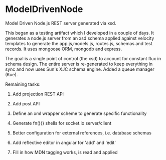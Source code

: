 ModelDrivenNode
===============


Model Driven Node.js REST server generated via xsd.

This began as a testing artifact which I developed in a couple of days.  It generates a node.js server from an xsd schema applied against velocity templates to generate the app.js,models.js, routes.js, schemas and test records. It uses mongoose ORM, mongodb and express.

The goal is a single point of control (the xsd) to account for constant flux in schema design.  The entire server is re-generated to keep everything in sync and now uses Sun's XJC schema engine.  Added a queue manager (Kue).


Remaining tasks:

1) Add projection REST API

6) Add post API

7) Define an xml wrapper scheme to generate specific functionality

8) Generate fn(){} shells for socket.io server/client

9) Better configuration for external references, i.e. database schemas

10) Add reflective editor in angular for 'add' and 'edit'

11) Fill in how MDN tagging works, is read and applied
